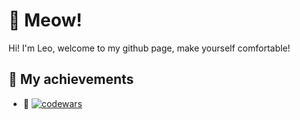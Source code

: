 # 🐾 Meow! 
Hi! I'm Leo, welcome to my github page, make yourself comfortable!

## 🌟 My achievements 
- **🧶** [![codewars](https://www.codewars.com/users/levYatsishin/badges/small)](https://www.codewars.com/users/levYatsishin)
